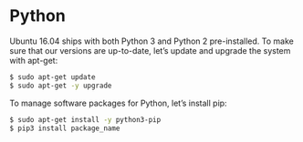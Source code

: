 # Python
Ubuntu 16.04 ships with both Python 3 and Python 2 pre-installed. To make sure that our versions are up-to-date, let’s update and upgrade the system with apt-get:
```bash
$ sudo apt-get update
$ sudo apt-get -y upgrade
```

To manage software packages for Python, let’s install pip:

```bash
$ sudo apt-get install -y python3-pip
$ pip3 install package_name
```
